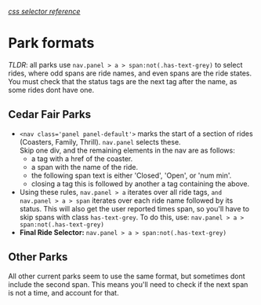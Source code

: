 *[css selector reference](https://www.w3schools.com/cssref/css_selectors.asp)*

# Park formats

*TLDR*: all parks use `nav.panel > a > span:not(.has-text-grey)` to select rides, where odd spans are ride names, and even
spans are the ride states. You must check that the status tags are the next tag after the name, as some rides dont have one.


## Cedar Fair Parks
* `<nav class='panel panel-default'>` marks the start of a section of rides (Coasters, Family, Thrill). `nav.panel` selects these.  
  Skip one div, and the remaining elements in the nav are as follows:
  * a tag with a href of the coaster.
  * a span with the name of the ride.
  * the following span text is either 'Closed', 'Open', or 'num min'.
  * closing a tag
  this is followed by another a tag containing the above.
* Using these rules, `nav.panel > a` iterates over all ride tags, `and nav.panel > a > span` iterates over each ride 
  name followed by its status. This will also get the user reported times span, so you'll have to skip spans with class
  `has-text-grey`. To do this, use: `nav.panel > a > span:not(.has-text-grey)`
* **Final Ride Selector:** `nav.panel > a > span:not(.has-text-grey)`

## Other Parks
All other current parks seem to use the same format, but sometimes dont include the second span. This means you'll 
need to check if the next span is not a time, and account for that.




